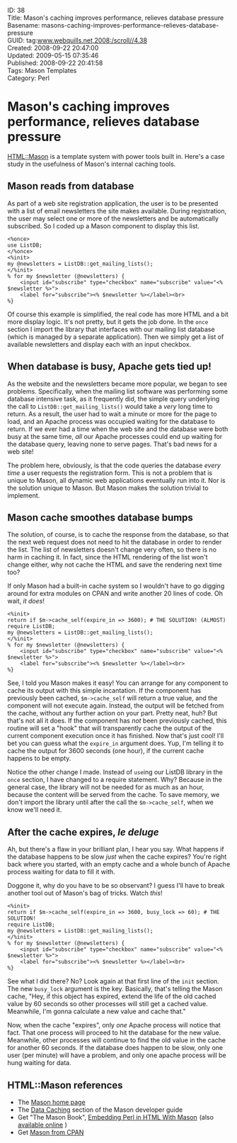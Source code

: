 ID: 38  
Title: Mason's caching improves performance, relieves database pressure   
Basename: masons-caching-improves-performance-relieves-database-pressure  
GUID: tag:www.webquills.net,2008:/scroll//4.38  
Created: 2008-09-22 20:47:00  
Updated: 2009-05-15 07:35:46  
Published: 2008-09-22 20:41:58     
Tags: Mason Templates  
Category: Perl  

# Mason's caching improves performance, relieves database pressure 

[HTML::Mason](http://www.masonhq.com) is a template system with power tools built in. Here's a case study in the usefulness of Mason's internal caching tools.

## Mason reads from database
As part of a web site registration application, the user is to be presented with a list of email newsletters the site makes available. During registration, the user may select one or more of the newsletters and be automatically subscribed. So I coded up a Mason component to display this list.

    <%once>
    use ListDB;
    </%once>
    <%init>
    my @newsletters = ListDB::get_mailing_lists();
    </%init>
    % for my $newsletter (@newsletters) {
        <input id="subscribe" type="checkbox" name="subscribe" value="<% $newsletter %>">
        <label for="subscribe"><% $newsletter %></label><br>
    %}

Of course this example is simplified, the real code has more HTML and a bit more display logic. It's not pretty, but it gets the job done. In the `once` section I import the library that interfaces with our mailing list database (which is managed by a separate application). Then we simply get a list of available newsletters and display each with an input checkbox. 

## When database is busy, Apache gets tied up!
As the website and the newsletters became more popular, we began to see problems. Specifically, when the mailing list software was performing some database intensive task, as it frequently did, the simple query underlying the call to `ListDB::get_mailing_lists()` would take a *very* long time to return. As a result, the user had to wait a minute or more for the page to load, and an Apache process was occupied waiting for the database to return.  If we ever had a time when the web site and the database were both busy at the same time, *all* our Apache processes could end up waiting for the database query, leaving none to serve pages. That's bad news for a web site!

The problem here, obviously, is that the code queries the database *every time* a user requests the registration form. This is not a problem that is unique to Mason, all dynamic web applications eventually run into it. Nor is the solution unique to Mason. But Mason makes the solution trivial to implement.

## Mason cache smoothes database bumps
The solution, of course, is to cache the response from the database, so that the next web request does not need to hit the database in order to render the list. The list of newsletters doesn't change very often, so there is no harm in caching it. In fact, since the HTML rendering of the list won't change either, why not cache the HTML and save the rendering next time too?

If only Mason had a built-in cache system so I wouldn't have to go digging around for extra modules on CPAN and write another 20 lines of code. Oh wait, *it does*!

    <%init>
    return if $m->cache_self(expire_in => 3600); # THE SOLUTION! (ALMOST)
    require ListDB;
    my @newsletters = ListDB::get_mailing_lists();
    </%init>
    % for my $newsletter (@newsletters) {
        <input id="subscribe" type="checkbox" name="subscribe" value="<% $newsletter %>">
        <label for="subscribe"><% $newsletter %></label><br>
    %}

See, I told you Mason makes it easy! You can arrange for any component to cache its output with this simple incantation. If the component has previously been cached, `$m->cache_self` will return a true value, and the component will not execute again. Instead, the output will be fetched from the cache, without any further action on your part. Pretty neat, huh? But that's not all it does. If the component has *not* been previously cached, this routine will set a "hook" that will transparently cache the output of the current component execution once it has finished. Now that's just cool! I'll bet you can guess what the `expire_in` argument does. Yup, I'm telling it to cache the output for 3600 seconds (one hour), if the current cache happens to be empty.

Notice the other change I made. Instead of `use`ing our ListDB library in the `once` section, I have changed to a require statement. Why? Because in the general case, the library will not be needed for as much as an hour, because the content will be served from the cache. To save memory, we don't import the library until after the call the `$m->cache_self`, when we know we'll need it.

## After the cache expires, *le deluge*
Ah, but there's a flaw in your brilliant plan, I hear you say. What happens if the database happens to be slow *just* when the cache expires? You're right back where you started, with an empty cache and a whole bunch of Apache process waiting for data to fill it with.

Doggone it, why do you have to be so observant? I guess I'll have to break another tool out of Mason's bag of tricks. Watch *this*!

    <%init>
    return if $m->cache_self(expire_in => 3600, busy_lock => 60); # THE SOLUTION!
    require ListDB;
    my @newsletters = ListDB::get_mailing_lists();
    </%init>
    % for my $newsletter (@newsletters) {
        <input id="subscribe" type="checkbox" name="subscribe" value="<% $newsletter %>">
        <label for="subscribe"><% $newsletter %></label><br>
    %}

See what I did there? No? Look again at that first line of the `init` section. The new `busy_lock` argument is the key. Basically, that's telling the Mason cache, "Hey, if this object has expired, extend the life of the old cached value by 60 seconds so other processes will still get a cached value. Meanwhile, I'm gonna calculate a new value and cache that."

Now, when the cache "expires", only *one* Apache process will notice that fact. That one process will proceed to hit the database for the new value. Meanwhile, other processes will continue to find the old value in the cache for another 60 seconds. If the database does happen to be slow, only one user (per minute) will have a problem, and only one apache process will be hung waiting for data.

## HTML::Mason references
* The [Mason home page](http://www.masonhq.com)
* The [Data Caching](http://www.masonhq.com/docs/manual/Devel.html#data_caching) section of the Mason developer guide
* Get "The Mason Book", <a href="http://www.amazon.com/gp/product/0596002254?ie=UTF8&tag=webquills-20&linkCode=as2&camp=1789&creative=9325&creativeASIN=0596002254">Embedding Perl in HTML With Mason</a><img src="http://www.assoc-amazon.com/e/ir?t=webquills-20&l=as2&o=1&a=0596002254" width="1" height="1" border="0" alt="" style="border:none !important; margin:0px !important;" />
(also [available online](http://www.masonbook.com/) )
* Get [Mason from CPAN](http://search.cpan.org/dist/HTML-Mason/)





